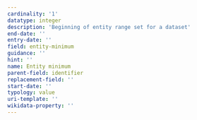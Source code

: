 ```yaml
---
cardinality: '1'
datatype: integer
description: 'Beginning of entity range set for a dataset'
end-date: ''
entry-date: ''
field: entity-minimum
guidance: ''
hint: ''
name: Entity minimum
parent-field: identifier
replacement-field: ''
start-date: ''
typology: value
uri-template: ''
wikidata-property: ''
---
```


